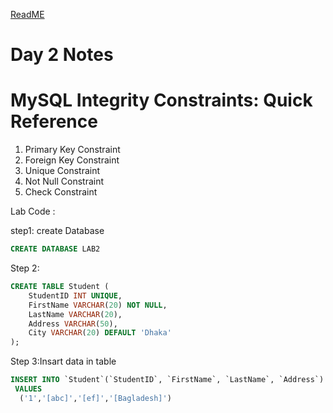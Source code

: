 [ReadME](readme.md)  
# Day 2 Notes
 
# MySQL Integrity Constraints: Quick Reference

<ol> 
    <li> Primary Key Constraint</li>
    <li> Foreign Key Constraint</li>
    <li> Unique Constraint </li>
    <li> Not Null Constraint </li>
    <li> Check Constraint </li>
</ol>

 
Lab Code : 

step1: create Database
```sql
CREATE DATABASE LAB2 
```
Step 2:
```sql
CREATE TABLE Student (
    StudentID INT UNIQUE,
    FirstName VARCHAR(20) NOT NULL,
    LastName VARCHAR(20),
    Address VARCHAR(50),
    City VARCHAR(20) DEFAULT 'Dhaka'
);

```
Step 3:Insart data in table 
 ```sql 
 INSERT INTO `Student`(`StudentID`, `FirstName`, `LastName`, `Address`)
  VALUES
   ('1','[abc]','[ef]','[Bagladesh]')
```